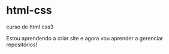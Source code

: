 # html-css
 curso de html css3

 Estou aprendendo a criar site e agora vou aprender a gerenciar repositórios!
